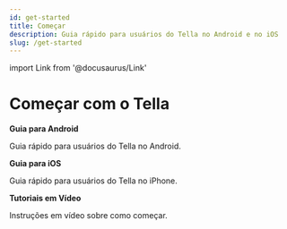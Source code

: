 ```yaml
---
id: get-started
title: Começar 
description: Guia rápido para usuários do Tella no Android e no iOS
slug: /get-started
---
```


import Link from '@docusaurus/Link'


# Começar com o Tella


<div class="doc-card-list">
    <div className="doc-card">
      <Link to="/get-started-android">
        <div className="doc-card-content">
          <b>Guia para Android</b>
          <p>Guia rápido para usuários do Tella no Android.</p>
        </div>
      </Link>
    </div>
    <div className="doc-card">
      <Link to="/get-started-ios">
        <div className="doc-card-content">
          <b>Guia para iOS</b>
          <p>Guia rápido para usuários do Tella no iPhone.</p>
        </div>
      </Link>
    </div>
    <div className="doc-card">
      <Link to="/video-tutorials">
        <div className="doc-card-content">
          <b>Tutoriais em Vídeo</b>
          <p>Instruções em vídeo sobre como começar.</p>
        </div>
      </Link>
    </div>
</div>
